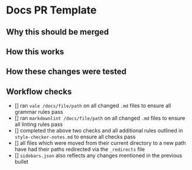 
# Docs PR Template

## Why this should be merged

<please give a thorough description of why these changes are necessary>

## How this works

<please give a thorough description of what your changes are and how they work>

## How these changes were tested 

<please give a thorough description of how to view the changes and how they were tested>

## Workflow checks

- [] ran `vale /docs/file/path` on all changed `.md` files to ensure all grammar rules pass
- [] ran `markdownlint /docs/file/path` on all changed `.md` files to ensure all linting rules pass
- [] completed the above two checks and all additional rules outlined in `style-checker-notes.md` to
  ensure all checks pass
- [] all files which were moved from their current directory to a new path have had their paths
  redirected via the `_redirects` file
- [] `sidebars.json` also reflects any changes mentioned in the previous bullet
